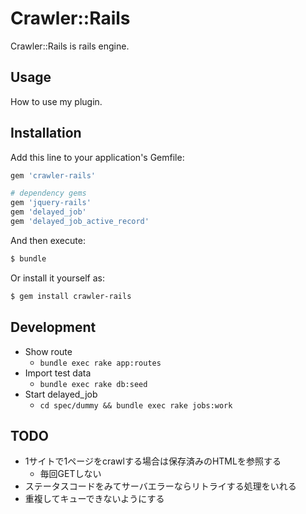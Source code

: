 # Crawler::Rails
Crawler::Rails is rails engine.

## Usage
How to use my plugin.

## Installation
Add this line to your application's Gemfile:

```ruby
gem 'crawler-rails'

# dependency gems
gem 'jquery-rails'
gem 'delayed_job'
gem 'delayed_job_active_record'
```

And then execute:
```bash
$ bundle
```

Or install it yourself as:
```bash
$ gem install crawler-rails
```

## Development
* Show route
  * `bundle exec rake app:routes`
* Import test data
  * `bundle exec rake db:seed`
* Start delayed_job
  * `cd spec/dummy && bundle exec rake jobs:work`

## TODO
* 1サイトで1ページをcrawlする場合は保存済みのHTMLを参照する
  * 毎回GETしない
* ステータスコードをみてサーバエラーならリトライする処理をいれる
* 重複してキューできないようにする
